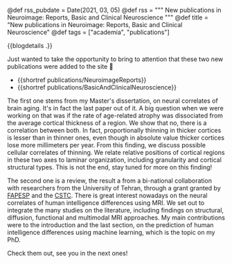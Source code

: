 @def rss_pubdate = Date(2021, 03, 05)
@def rss = """ New publications in Neuroimage: Reports, Basic and Clinical Neuroscience """
@def title = "New publications in Neuroimage: Reports, Basic and Clinical Neuroscience"
@def tags = ["academia", "publications"]

{{blogdetails .}}

Just wanted to take the opportunity to bring to attention that these two new publications were added to the site 🥳

- {{shortref publications/NeuroimageReports}}
- {{shortref publications/BasicAndClinicalNeuroscience}}

The first one stems from my Master's dissertation, on neural correlates of brain aging.
It's in fact the last paper out of it.
A big question when we were working on that was if the rate of age-related atrophy was dissociated from the average cortical thickness of a region.
We show that no, there is a correlation between both.
In fact, proportionally thinning in thicker cortices is lesser than in thinner ones, even though in absolute value thicker cortices lose more millimeters per year.
From this finding, we discuss possible cellular correlates of thinning.
We relate relative positions of cortical regions in these two axes to laminar organization, including granularity and cortical structural types.
This is not the end, stay tuned for more on this finding!

The second one is a review, the result a from a bi-national collaboration with researchers from the University of Tehran, through a grant granted by [FAPESP](https://fapesp.br/en) and the [CSTC](https://cogc.ir/?lang=2).
There is great interest nowadays on the neural correlates of human intelligence differences using MRI.
We set out to integrate the many studies on the literature, including findings on structural, diffusion, functional and multimodal MRI approaches.
My main contributions were to the introduction and the last section, on the prediction of human intelligence differences using machine learning, which is the topic on my PhD.

Check them out, see you in the next ones!